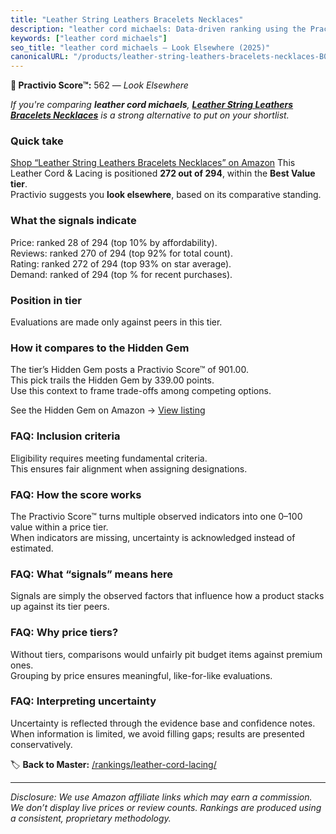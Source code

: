 ```yaml
---
title: "Leather String Leathers Bracelets Necklaces"
description: "leather cord michaels: Data-driven ranking using the Practivio Score™. Positioned by quality, value, demand, findability, momentum."
keywords: ["leather cord michaels"]
seo_title: "leather cord michaels — Look Elsewhere (2025)"
canonicalURL: "/products/leather-string-leathers-bracelets-necklaces-B0FBF9N8Y5/"
---
```


**🚫 Practivio Score™:** 562 — _Look Elsewhere_


*If you're comparing **leather cord michaels**, **[Leather String Leathers Bracelets Necklaces](https://www.amazon.com/dp/B0FBF9N8Y5?tag=practivio-20)** is a strong alternative to put on your shortlist.*
### Quick take
[Shop “Leather String Leathers Bracelets Necklaces” on Amazon](https://www.amazon.com/dp/B0FBF9N8Y5?tag=practivio-20)
This Leather Cord & Lacing is positioned **272 out of 294**, within the **Best Value tier**.  
Practivio suggests you **look elsewhere**, based on its comparative standing.

### What the signals indicate
Price: ranked 28 of 294 (top 10% by affordability).  
Reviews: ranked 270 of 294 (top 92% for total count).  
Rating: ranked 272 of 294 (top 93% on star average).  
Demand: ranked  of 294 (top % for recent purchases).

### Position in tier
Evaluations are made only against peers in this tier.

### How it compares to the Hidden Gem
The tier’s Hidden Gem posts a Practivio Score™ of 901.00.  
This pick trails the Hidden Gem by 339.00 points.  
Use this context to frame trade-offs among competing options.  

See the Hidden Gem on Amazon → [View listing](https://www.amazon.com/dp/B08VHSCJ7F?tag=practivio-20)

### FAQ: Inclusion criteria
Eligibility requires meeting fundamental criteria.  
This ensures fair alignment when assigning designations.

### FAQ: How the score works
The Practivio Score™ turns multiple observed indicators into one 0–100 value within a price tier.  
When indicators are missing, uncertainty is acknowledged instead of estimated.

### FAQ: What “signals” means here
Signals are simply the observed factors that influence how a product stacks up against its tier peers.

### FAQ: Why price tiers?
Without tiers, comparisons would unfairly pit budget items against premium ones.  
Grouping by price ensures meaningful, like-for-like evaluations.

### FAQ: Interpreting uncertainty
Uncertainty is reflected through the evidence base and confidence notes.  
When information is limited, we avoid filling gaps; results are presented conservatively.


🏷️ **Back to Master:** [/rankings/leather-cord-lacing/](/rankings/leather-cord-lacing/)

---
_Disclosure: We use Amazon affiliate links which may earn a commission. We don’t display live prices or review counts. Rankings are produced using a consistent, proprietary methodology._
